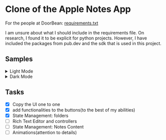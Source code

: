 # Clone of the Apple Notes App

For the people at DoorBean: [requirements.txt](requirements.txt)

I am unsure about what I should include in the requirements file. On research, I found it to be explicit for python projects. However, I have included the packages from pub.dev and the sdk that is used in this project.

## Samples


<details>
<summary>Light Mode</summary>
<img src="./samples/light/folder_page_popup_light.png", height= "400">  
</details>
<details>
<summary>Dark Mode</summary>
<img src="./samples/dark/folders_dark_popup.png", height="400">
</details>

## Tasks
- [X] Copy the UI one to one
- [X] add functionalities to the buttons(to the best of my abilities)
- [X] State Management: folders
- [ ] Rich Text Editor and controllers
- [ ] State Management: Notes Content
- [ ] Animations(attention to details)